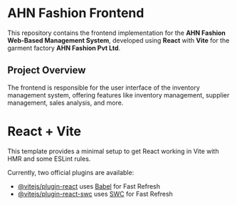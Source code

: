 # AHN Fashion Frontend  

This repository contains the frontend implementation for the **AHN Fashion Web-Based Management System**, developed using **React** with **Vite** for the garment factory **AHN Fashion Pvt Ltd**.  

## Project Overview  
The frontend is responsible for the user interface of the inventory management system, offering features like inventory management, supplier management, sales analysis, and more.  

# React + Vite

This template provides a minimal setup to get React working in Vite with HMR and some ESLint rules.

Currently, two official plugins are available:

- [@vitejs/plugin-react](https://github.com/vitejs/vite-plugin-react/blob/main/packages/plugin-react/README.md) uses [Babel](https://babeljs.io/) for Fast Refresh
- [@vitejs/plugin-react-swc](https://github.com/vitejs/vite-plugin-react-swc) uses [SWC](https://swc.rs/) for Fast Refresh
